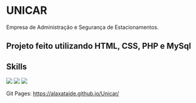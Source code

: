 # UNICAR 
Empresa de Administração e Segurança de Estacionamentos.

## Projeto feito utilizando HTML, CSS, PHP e MySql 

## Skills
<img src="https://img.shields.io/badge/HTML5-E34F26?style=for-the-badge&logo=html5&logoColor=white">  <img src="https://img.shields.io/badge/CSS3-1572B6?style=for-the-badge&logo=css3&logoColor=white">
<img src="https://img.shields.io/badge/PHP-F7DF1E?style=for-the-badge&logo=php&logoColor=black">

Git Pages: https://alaxataide.github.io/Unicar/
